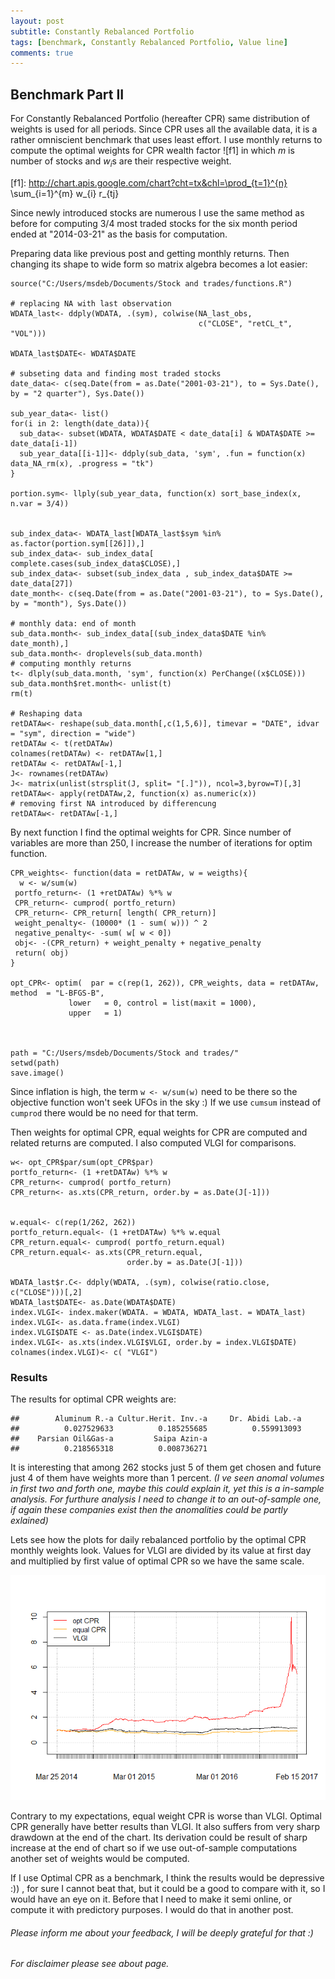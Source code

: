 ```yaml
---
layout: post
subtitle: Constantly Rebalanced Portfolio
tags: [benchmark, Constantly Rebalanced Portfolio, Value line]
comments: true
---
```



Benchmark Part II
-----------------

For Constantly Rebalanced Portfolio (hereafter CPR) same distribution of
weights is used for all periods. Since CPR uses all the available data,
it is a rather omniscient benchmark that uses least effort. I use
monthly returns to compute the optimal weights for CPR wealth factor ![f1] in which *m* is number
of stocks and *w*<sub>*i*</sub>s are their respective weight.

[f1]: http://chart.apis.google.com/chart?cht=tx&chl=\prod_{t=1}^{n} \sum_{i=1}^{m} w_{i} r_{tj} 

Since newly introduced stocks are numerous I use the same method as
before for computing 3/4 most traded stocks for the six month period
ended at "2014-03-21" as the basis for computation.

Preparing data like previous post and getting monthly returns. Then
changing its shape to wide form so matrix algebra becomes a lot easier:

    source("C:/Users/msdeb/Documents/Stock and trades/functions.R")

    # replacing NA with last observation
    WDATA_last<- ddply(WDATA, .(sym), colwise(NA_last_obs, 
                                              c("CLOSE", "retCL_t", "VOL")))

    WDATA_last$DATE<- WDATA$DATE

    # subseting data and finding most traded stocks 
    date_data<- c(seq.Date(from = as.Date("2001-03-21"), to = Sys.Date(), by = "2 quarter"), Sys.Date())

    sub_year_data<- list()
    for(i in 2: length(date_data)){
      sub_data<- subset(WDATA, WDATA$DATE < date_data[i] & WDATA$DATE >= date_data[i-1])
      sub_year_data[[i-1]]<- ddply(sub_data, 'sym', .fun = function(x) data_NA_rm(x), .progress = "tk")
    }

    portion.sym<- llply(sub_year_data, function(x) sort_base_index(x, n.var = 3/4))


    sub_index_data<- WDATA_last[WDATA_last$sym %in% as.factor(portion.sym[[26]]),]
    sub_index_data<- sub_index_data[ complete.cases(sub_index_data$CLOSE),]
    sub_index_data<- subset(sub_index_data , sub_index_data$DATE >= date_data[27])
    date_month<- c(seq.Date(from = as.Date("2001-03-21"), to = Sys.Date(), by = "month"), Sys.Date())

    # monthly data: end of month
    sub_data.month<- sub_index_data[(sub_index_data$DATE %in% date_month),]
    sub_data.month<- droplevels(sub_data.month)
    # computing monthly returns
    t<- dlply(sub_data.month, 'sym', function(x) PerChange((x$CLOSE)))
    sub_data.month$ret.month<- unlist(t)
    rm(t)

    # Reshaping data
    retDATAw<- reshape(sub_data.month[,c(1,5,6)], timevar = "DATE", idvar = "sym", direction = "wide")
    retDATAw <- t(retDATAw)
    colnames(retDATAw) <- retDATAw[1,]
    retDATAw <- retDATAw[-1,]
    J<- rownames(retDATAw)
    J<- matrix(unlist(strsplit(J, split= "[.]")), ncol=3,byrow=T)[,3]
    retDATAw<- apply(retDATAw,2, function(x) as.numeric(x))
    # removing first NA introduced by differencung
    retDATAw<- retDATAw[-1,]

By next function I find the optimal weights for CPR. Since number of
variables are more than 250, I increase the number of iterations for
optim function.

    CPR_weights<- function(data = retDATAw, w = weigths){
      w <- w/sum(w)
     portfo_return<- (1 +retDATAw) %*% w
     CPR_return<- cumprod( portfo_return)
     CPR_return<- CPR_return[ length( CPR_return)]
     weight_penalty<- (10000* (1 - sum( w))) ^ 2
     negative_penalty<- -sum( w[ w < 0])
     obj<- -(CPR_return) + weight_penalty + negative_penalty
     return( obj)
    }

    opt_CPR<- optim(  par = c(rep(1, 262)), CPR_weights, data = retDATAw, method  = "L-BFGS-B",
                 lower   = 0, control = list(maxit = 1000),
                 upper   = 1) 



    path = "C:/Users/msdeb/Documents/Stock and trades/"
    setwd(path)
    save.image()

Since inflation is high, the term `w <- w/sum(w)` need to be there so
the objective function won't seek UFOs in the sky :) If we use `cumsum`
instead of `cumprod` there would be no need for that term.

Then weights for optimal CPR, equal weights for CPR are computed and
related returns are computed. I also computed VLGI for comparisons.

    w<- opt_CPR$par/sum(opt_CPR$par)
    portfo_return<- (1 +retDATAw) %*% w
    CPR_return<- cumprod( portfo_return)
    CPR_return<- as.xts(CPR_return, order.by = as.Date(J[-1]))


    w.equal<- c(rep(1/262, 262))
    portfo_return.equal<- (1 +retDATAw) %*% w.equal
    CPR_return.equal<- cumprod( portfo_return.equal)
    CPR_return.equal<- as.xts(CPR_return.equal,
                              order.by = as.Date(J[-1]))

    WDATA_last$r.C<- ddply(WDATA, .(sym), colwise(ratio.close, c("CLOSE")))[,2]
    WDATA_last$DATE<- as.Date(WDATA$DATE)
    index.VLGI<- index.maker(WDATA. = WDATA, WDATA_last. = WDATA_last)
    index.VLGI<- as.data.frame(index.VLGI)
    index.VLGI$DATE <- as.Date(index.VLGI$DATE)
    index.VLGI<- as.xts(index.VLGI$VLGI, order.by = index.VLGI$DATE)
    colnames(index.VLGI)<- c( "VLGI")

### Results

The results for optimal CPR weights are:

    ##        Aluminum R.-a Cultur.Herit. Inv.-a     Dr. Abidi Lab.-a 
    ##          0.027529633          0.185255685          0.559913093 
    ##    Parsian Oil&Gas-a         Saipa Azin-a 
    ##          0.218565318          0.008736271

It is interesting that among 262 stocks just 5 of them get chosen and
future just 4 of them have weights more than 1 percent. *(I ve seen
anomal volumes in first two and forth one, maybe this could explain it,
yet this is a in-sample analysis. For furthure analysis I need to change
it to an out-of-sample one, if again these companies exist then the
anomalities could be partly exlained)*

Lets see how the plots for daily rebalanced portfolio by the optimal CPR
monthly weights look. Values for VLGI are divided by its value at first
day and multiplied by first value of optimal CPR so we have the same
scale.

![]( ../img/CPR.png)

Contrary to my expectations, equal weight CPR is worse than VLGI.
Optimal CPR generally have better results than VLGI. It also suffers
from very sharp drawdown at the end of the chart. Its derivation could
be result of sharp increase at the end of chart so if we use
out-of-sample computations another set of weights would be computed.

If I use Optimal CPR as a benchmark, I think the results would be
depressive :)) , for sure I cannot beat that, but it could be a good to
compare with it, so I would have an eye on it. Before that I need to
make it semi online, or compute it with predictory purposes. I would do
that in another post.

###### *Please inform me about your feedback, I will be deeply grateful for that :)*

###### For disclaimer please see about page.
